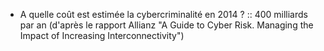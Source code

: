 - A quelle coût est estimée la cybercriminalité en 2014 ? :: 400 milliards par an (d'après le rapport Allianz "A Guide to Cyber Risk. Managing the Impact of Increasing Interconnectivity")
